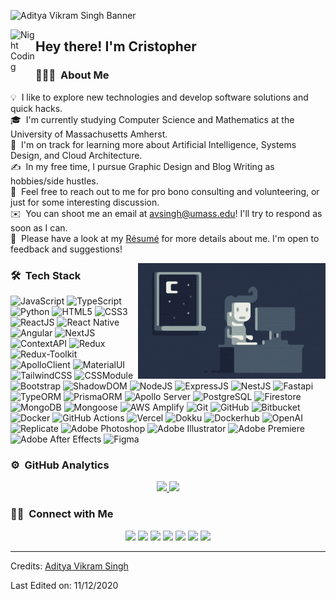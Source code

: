 ![Aditya Vikram Singh Banner](https://pbs.twimg.com/profile_banners/1174564255993147393/1692633609/1500x500)

<img alt="Night Coding" src="./assets/Hand%20Wave.gif" width='40' align="left"/><h2>Hey there! I'm Cristopher</h2>

<!-- ## 👋 &nbsp;Hey there! I'm Aditya -->

### 👨🏻‍💻 &nbsp;About Me

💡 &nbsp;I like to explore new technologies and develop software solutions and quick hacks.\
🎓 &nbsp;I'm currently studying Computer Science and Mathematics at the University of Massachusetts Amherst.\
🌱 &nbsp;I'm on track for learning more about Artificial Intelligence, Systems Design, and Cloud Architecture.\
✍️ &nbsp;In my free time, I pursue Graphic Design and Blog Writing as hobbies/side hustles.\
💬 &nbsp;Feel free to reach out to me for pro bono consulting and volunteering, or just for some interesting discussion.\
✉️ &nbsp;You can shoot me an email at avsingh@umass.edu! I'll try to respond as soon as I can.\
📄 &nbsp;Please have a look at my [Résumé](https://www.adityavsingh.com/resume.html) for more details about me. I'm open to feedback and suggestions!

<img alt="Night Coding" src="https://raw.githubusercontent.com/AVS1508/AVS1508/master/assets/Night-Coding.gif" align="right"/>

### 🛠 &nbsp;Tech Stack

![JavaScript](https://img.shields.io/badge/JavaScript-★★★★☆-yellow)
![TypeScript](https://img.shields.io/badge/TypeScript-★★★★☆-blue)
![Python](https://img.shields.io/badge/Python-★★★★☆-green)
![HTML5](https://img.shields.io/badge/HTML5-★★★★☆-orange)
![CSS3](https://img.shields.io/badge/CSS3-★★★★☆-blue)
![ReactJS](https://img.shields.io/badge/ReactJS-★★★★☆-blue)
![React Native](https://img.shields.io/badge/React%20Native-★★★★☆-green)
![Angular](https://img.shields.io/badge/Angular-★★★★☆-red)
![NextJS](https://img.shields.io/badge/NextJS-★★★★☆-black)
![ContextAPI](https://img.shields.io/badge/ContextAPI-★★★★☆-purple)
![Redux](https://img.shields.io/badge/Redux-★★★★☆-green)
![Redux-Toolkit](https://img.shields.io/badge/Redux%20Toolkit-★★★★☆-blue)
![ApolloClient](https://img.shields.io/badge/ApolloClient-★★★★☆-yellow)
![MaterialUI](https://img.shields.io/badge/MaterialUI-★★★★☆-green)
![TailwindCSS](https://img.shields.io/badge/TailwindCSS-★★★★☆-blue)
![CSSModule](https://img.shields.io/badge/CSSModule-★★★★☆-purple)
![Bootstrap](https://img.shields.io/badge/Bootstrap-★★★★☆-blue)
![ShadowDOM](https://img.shields.io/badge/ShadowDOM-★★★★☆-green)
![NodeJS](https://img.shields.io/badge/NodeJS-★★★★☆-green)
![ExpressJS](https://img.shields.io/badge/ExpressJS-★★★★☆-blue)
![NestJS](https://img.shields.io/badge/NestJS-★★★★☆-red)
![Fastapi](https://img.shields.io/badge/Fastapi-★★★★☆-green)
![TypeORM](https://img.shields.io/badge/TypeORM-★★★★☆-orange)
![PrismaORM](https://img.shields.io/badge/PrismaORM-★★★★☆-blue)
![Apollo Server](https://img.shields.io/badge/Apollo%20Server-★★★★☆-purple)
![PostgreSQL](https://img.shields.io/badge/PostgreSQL-★★★★☆-blue)
![Firestore](https://img.shields.io/badge/Firestore-★★★★☆-green)
![MongoDB](https://img.shields.io/badge/MongoDB-★★★★☆-yellow)
![Mongoose](https://img.shields.io/badge/Mongoose-★★★★☆-orange)
![AWS Amplify](https://img.shields.io/badge/AWS%20Amplify-★★★★☆-blue)
![Git](https://img.shields.io/badge/Git-★★★★☆-red)
![GitHub](https://img.shields.io/badge/GitHub-★★★★☆-green)
![Bitbucket](https://img.shields.io/badge/Bitbucket-★★★★☆-blue)
![Docker](https://img.shields.io/badge/Docker-★★★★☆-blue)
![GitHub Actions](https://img.shields.io/badge/GitHub%20Actions-★★★★☆-green)
![Vercel](https://img.shields.io/badge/Vercel-★★★★☆-blue)
![Dokku](https://img.shields.io/badge/Dokku-★★★★☆-purple)
![Dockerhub](https://img.shields.io/badge/Dockerhub-★★★★☆-yellow)
![OpenAI](https://img.shields.io/badge/OpenAI-★★★★☆-green)
![Replicate](https://img.shields.io/badge/Replicate-★★★★☆-orange)
![Adobe Photoshop](https://img.shields.io/badge/Adobe%20Photoshop-★★★★☆-blue)
![Adobe Illustrator](https://img.shields.io/badge/Adobe%20Illustrator-★★★★☆-green)
![Adobe Premiere](https://img.shields.io/badge/Adobe%20Premiere-★★★★☆-purple)
![Adobe After Effects](https://img.shields.io/badge/Adobe%20After%20Effects-★★★★☆-orange)
![Figma](https://img.shields.io/badge/Figma-★★★★☆-blue)

### ⚙️ &nbsp;GitHub Analytics

<p align="center">
<a href="https://github.com/AVS1508">
  <img height="180em" src="https://github-readme-stats-eight-theta.vercel.app/api?username=AVS1508&show_icons=true&theme=algolia&include_all_commits=true&count_private=true"/>
  <img height="180em" src="https://github-readme-stats-eight-theta.vercel.app/api/top-langs/?username=AVS1508&layout=compact&langs_count=8&theme=algolia"/>
</a>
</p>

### 🤝🏻 &nbsp;Connect with Me

<p align="center">
<a href="https://www.adityavsingh.com"><img src="https://img.shields.io/badge/-adityavsingh.com-3423A6?style=flat&logo=Google-Chrome&logoColor=white"/></a>
<a href="https://linkedin.com/in/AVS1508"><img src="https://img.shields.io/badge/-Aditya%20Vikram%20Singh-0077B5?style=flat&logo=Linkedin&logoColor=white"/></a>
<a href="mailto:avsingh@umass.edu"><img src="https://img.shields.io/badge/-avsingh@umass.edu-D14836?style=flat&logo=Gmail&logoColor=white"/></a>
<a href="https://instagram.com/adityavs_"><img src="https://img.shields.io/badge/-@adityavs__-E4405F?style=flat&logo=Instagram&logoColor=white"/></a>
<a href="https://facebook.com/AVS1508"><img src="https://img.shields.io/badge/-@AVS1508-1877F2?style=flat&logo=Facebook&logoColor=white"/></a>
<a href="https://www.pinterest.ca/AVS1508"><img src="https://img.shields.io/badge/-@AVS1508-BD081C?style=flat&logo=Pinterest&logoColor=white"/></a>
<a href="https://www.behance.net/AVS1508"><img src="https://img.shields.io/badge/-@AVS1508-1769FF?style=flat&logo=Behance&logoColor=white"/></a>
</p>

-----
Credits: [Aditya Vikram Singh](https://github.com/AVS1508)

Last Edited on: 11/12/2020
